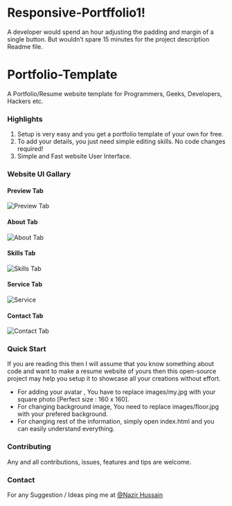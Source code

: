 # Responsive-Portffolio1!
A developer would spend an hour adjusting the padding and margin of a single button. But wouldn’t spare 15 minutes for the project description Readme file.


# Portfolio-Template
A Portfolio/Resume website template for Programmers, Geeks, Developers, Hackers etc.

### Highlights
1. Setup is very easy and you get a portfolio template of your own for free.
2. To add your details, you just need simple editing skills. No code changes required!
3. Simple and Fast website User Interface.

### Website UI Gallary
#### Preview Tab
![Preview Tab](https://user-images.githubusercontent.com/56648155/141693131-97e12b41-0123-49c6-b5a1-f6d51d650659.png)

#### About Tab
![About Tab](https://user-images.githubusercontent.com/56648155/141724871-0d356210-31b0-4056-bec9-5c6e5c5298fc.png)

#### Skills Tab
![Skills Tab](https://user-images.githubusercontent.com/56648155/141724868-1e65caa5-53dd-408f-b384-5984b6011de2.png)

#### Service Tab
![Service](https://user-images.githubusercontent.com/56648155/141724869-fcc37896-7f62-4fcd-9d90-7ed1ddd9f57b.png)

#### Contact Tab
![Contact Tab](https://user-images.githubusercontent.com/56648155/141724866-c73f5e64-93c6-425d-8916-bef08292fa5c.png) 

<!-- ### Demo
For Demo of this template you can visit http://0xprateek-portfolio-template.rf.gd
 -->
### Quick Start
If you are reading this then I will assume that you know something about code and want to make a resume website of yours then this open-source project may help you setup it to showcase all your creations without effort.
- For adding your avatar , You have to replace images/my.jpg with your square photo [Perfect size : 160 x 160].
- For changing background image, You need to replace images/floor.jpg with your prefered background.
- For changing rest of the information, simply open index.html and you can easily understand everything.


### Contributing
Any and all contributions, issues, features and tips are welcome.

<!-- ### License
**Portfolio-Template** is licence under [GPL v3.0 license](https://www.gnu.org/licenses/gpl-3.0.en.html) -->

### Contact

For any Suggestion / Ideas ping me at [@Nazir Hussain](https://www.instagram.com/nazir__hassan/)
